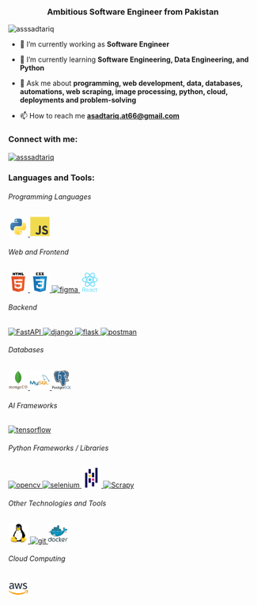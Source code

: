 <h3 align="center">Ambitious Software Engineer from Pakistan</h3>

<p align="left">
    <img
        src="https://komarev.com/ghpvc/?username=asssadtariq&label=Profile%20views&color=0e75b6&style=flat"
        alt="asssadtariq" />
</p>

- 🔭 I’m currently working as **Software Engineer**

- 🌱 I’m currently learning **Software Engineering, Data Engineering, and Python**

- 💬 Ask me about **programming, web development, data, databases, automations, web scraping, image processing,
python, cloud, deployments and problem-solving**

- 📫 How to reach me **asadtariq.at66@gmail.com**

<h3 align="left">Connect with me:</h3>
<p align="left">
    <a href="https://linkedin.com/in/asssadtariq" target="blank">
        <img align="center"
            src="https://raw.githubusercontent.com/rahuldkjain/github-profile-readme-generator/master/src/images/icons/Social/linked-in-alt.svg"
            alt="asssadtariq" height="30" width="40" />
    </a>
</p>

<h3 align="left">Languages and Tools:</h3>
<p align="left">
<h6>Programming Languages</h6>
<a href="https://www.python.org" target="_blank" rel="noreferrer">
    <img
        src="https://raw.githubusercontent.com/devicons/devicon/master/icons/python/python-original.svg"
        alt="python" width="40" height="40" />
</a>
<a href="https://developer.mozilla.org/en-US/docs/Web/JavaScript" target="_blank"
    rel="noreferrer">
    <img
        src="https://raw.githubusercontent.com/devicons/devicon/master/icons/javascript/javascript-original.svg"
        alt="javascript" width="40" height="40" />
</a>
<h6>Web and Frontend</h6>
<a href="https://www.w3.org/html/" target="_blank" rel="noreferrer">
    <img
        src="https://raw.githubusercontent.com/devicons/devicon/master/icons/html5/html5-original-wordmark.svg"
        alt="html5" width="40" height="40" />
</a>
<a href="https://www.w3schools.com/css/" target="_blank" rel="noreferrer">
    <img
        src="https://raw.githubusercontent.com/devicons/devicon/master/icons/css3/css3-original-wordmark.svg"
        alt="css3" width="40" height="40" />
</a>
<a href="https://www.figma.com/" target="_blank" rel="noreferrer">
    <img src="https://www.vectorlogo.zone/logos/figma/figma-icon.svg" alt="figma" width="40"
        height="40" />
</a>
<a href="https://reactjs.org/" target="_blank" rel="noreferrer">
    <img
        src="https://raw.githubusercontent.com/devicons/devicon/master/icons/react/react-original-wordmark.svg"
        alt="react" width="40" height="40" />
</a>
<h6>Backend</h6>
<a href="https://fastapi.tiangolo.com/" target="_blank" rel="noreferrer">
    <img src="https://fastapi.tiangolo.com/img/logo-margin/logo-teal.png" alt="FastAPI" width="120"
        height="40" />
</a>
<a href="https://www.djangoproject.com/" target="_blank" rel="noreferrer">
    <img src="https://cdn.worldvectorlogo.com/logos/django.svg" alt="django" width="40"
        height="40" />
</a>
<a href="https://flask.palletsprojects.com/" target="_blank" rel="noreferrer">
    <img src="https://flask.palletsprojects.com/en/stable/_images/flask-horizontal.png" alt="flask"
        width="80" height="40" />
</a>
<a href="https://postman.com" target="_blank" rel="noreferrer">
    <img src="https://www.vectorlogo.zone/logos/getpostman/getpostman-icon.svg" alt="postman"
        width="40" height="40" />
</a>
<h6>Databases</h6>
<a href="https://www.mongodb.com/" target="_blank" rel="noreferrer">
    <img
        src="https://raw.githubusercontent.com/devicons/devicon/master/icons/mongodb/mongodb-original-wordmark.svg"
        alt="mongodb" width="40" height="40" />
</a>
<a href="https://www.mysql.com/" target="_blank" rel="noreferrer">
    <img
        src="https://raw.githubusercontent.com/devicons/devicon/master/icons/mysql/mysql-original-wordmark.svg"
        alt="mysql" width="40" height="40" />
</a>
<a href="https://www.postgresql.org" target="_blank" rel="noreferrer">
    <img
        src="https://raw.githubusercontent.com/devicons/devicon/master/icons/postgresql/postgresql-original-wordmark.svg"
        alt="postgresql" width="40" height="40" />
</a>
<h6>AI Frameworks</h6>
<a href="https://www.tensorflow.org" target="_blank" rel="noreferrer">
    <img src="https://www.vectorlogo.zone/logos/tensorflow/tensorflow-icon.svg" alt="tensorflow"
        width="40" height="40" />
</a>
<h6>Python Frameworks / Libraries</h6>
<a href="https://opencv.org/" target="_blank" rel="noreferrer">
    <img src="https://www.vectorlogo.zone/logos/opencv/opencv-icon.svg" alt="opencv" width="40"
        height="40" />
</a>
<a href="https://www.selenium.dev" target="_blank" rel="noreferrer">
    <img
        src="https://raw.githubusercontent.com/detain/svg-logos/780f25886640cef088af994181646db2f6b1a3f8/svg/selenium-logo.svg"
        alt="selenium" width="40" height="40" />
</a>
<a href="https://pandas.pydata.org/" target="_blank" rel="noreferrer">
    <img
        src="https://raw.githubusercontent.com/devicons/devicon/2ae2a900d2f041da66e950e4d48052658d850630/icons/pandas/pandas-original.svg"
        alt="pandas" width="40" height="40" />
</a>
<a href="https://scrapy.org/" target="_black" rel="noreferrer">
    <img
        src="https://scrapy.org/img/scrapylogo.png"
        alt="Scrapy" width="120" height="40" />
</a>
<h6>Other Technologies and Tools</h6>
<a href="https://www.linux.org/" target="_blank" rel="noreferrer">
    <img
        src="https://raw.githubusercontent.com/devicons/devicon/master/icons/linux/linux-original.svg"
        alt="linux" width="40" height="40" />
</a>
<a href="https://git-scm.com/" target="_blank" rel="noreferrer">
    <img src="https://www.vectorlogo.zone/logos/git-scm/git-scm-icon.svg" alt="git" width="40"
        height="40" />
</a>
<a href="https://www.docker.com/" target="_blank" rel="noreferrer">
    <img
        src="https://raw.githubusercontent.com/devicons/devicon/master/icons/docker/docker-original-wordmark.svg"
        alt="docker" width="40" height="40" />
</a>
<h6>Cloud Computing</h6>
<a href="https://aws.amazon.com" target="_blank" rel="noreferrer">
    <img
        src="https://raw.githubusercontent.com/devicons/devicon/master/icons/amazonwebservices/amazonwebservices-original-wordmark.svg"
        alt="aws" width="40" height="40" />
</a>
</p>
